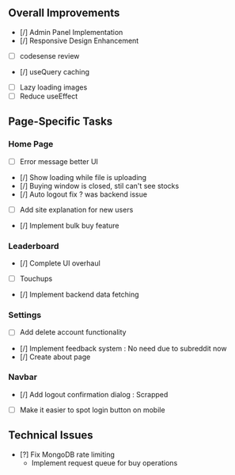 ## Overall Improvements
- [/] Admin Panel Implementation
- [/] Responsive Design Enhancement
- [ ] codesense review
- [/] useQuery caching
- [ ] Lazy loading images
- [ ] Reduce useEffect 

## Page-Specific Tasks

### Home Page
- [ ] Error message better UI
- [/] Show loading while file is uploading
- [/] Buying window is closed, stil can't see stocks
- [/] Auto logout fix ? was backend issue
- [ ] Add site explanation for new users
- [/] Implement bulk buy feature

### Leaderboard
- [/] Complete UI overhaul
- [ ] Touchups
- [/] Implement backend data fetching

### Settings
- [ ] Add delete account functionality
- [/] Implement feedback system : No need due to subreddit now
- [/] Create about page

### Navbar
- [/] Add logout confirmation dialog : Scrapped
- [ ] Make it easier to spot login button on mobile

## Technical Issues
- [?] Fix MongoDB rate limiting
    - Implement request queue for buy operations

